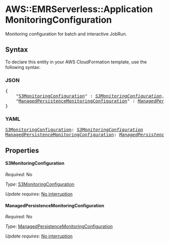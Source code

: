 # AWS::EMRServerless::Application MonitoringConfiguration

Monitoring configuration for batch and interactive JobRun.

## Syntax

To declare this entity in your AWS CloudFormation template, use the following syntax:

### JSON

<pre>
{
    "<a href="#s3monitoringconfiguration" title="S3MonitoringConfiguration">S3MonitoringConfiguration</a>" : <i><a href="s3monitoringconfiguration.md">S3MonitoringConfiguration</a></i>,
    "<a href="#managedpersistencemonitoringconfiguration" title="ManagedPersistenceMonitoringConfiguration">ManagedPersistenceMonitoringConfiguration</a>" : <i><a href="managedpersistencemonitoringconfiguration.md">ManagedPersistenceMonitoringConfiguration</a></i>
}
</pre>

### YAML

<pre>
<a href="#s3monitoringconfiguration" title="S3MonitoringConfiguration">S3MonitoringConfiguration</a>: <i><a href="s3monitoringconfiguration.md">S3MonitoringConfiguration</a></i>
<a href="#managedpersistencemonitoringconfiguration" title="ManagedPersistenceMonitoringConfiguration">ManagedPersistenceMonitoringConfiguration</a>: <i><a href="managedpersistencemonitoringconfiguration.md">ManagedPersistenceMonitoringConfiguration</a></i>
</pre>

## Properties

#### S3MonitoringConfiguration

_Required_: No

_Type_: <a href="s3monitoringconfiguration.md">S3MonitoringConfiguration</a>

_Update requires_: [No interruption](https://docs.aws.amazon.com/AWSCloudFormation/latest/UserGuide/using-cfn-updating-stacks-update-behaviors.html#update-no-interrupt)

#### ManagedPersistenceMonitoringConfiguration

_Required_: No

_Type_: <a href="managedpersistencemonitoringconfiguration.md">ManagedPersistenceMonitoringConfiguration</a>

_Update requires_: [No interruption](https://docs.aws.amazon.com/AWSCloudFormation/latest/UserGuide/using-cfn-updating-stacks-update-behaviors.html#update-no-interrupt)

